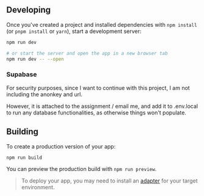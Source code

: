 
## Developing

Once you've created a project and installed dependencies with `npm install` (or `pnpm install` or `yarn`), start a development server:

```bash
npm run dev

# or start the server and open the app in a new browser tab
npm run dev -- --open
```
### Supabase

For security purposes, since I want to continue with this project, I am not including the anonkey and url.

However, it is attached to the assignment / email me, and add it to .env.local to run any database functionalities, as otherwise things won't populate.

## Building

To create a production version of your app:

```bash
npm run build
```

You can preview the production build with `npm run preview`.

> To deploy your app, you may need to install an [adapter](https://svelte.dev/docs/kit/adapters) for your target environment.
